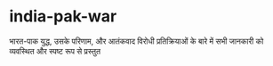 # india-pak-war
भारत-पाक युद्ध, उसके परिणाम, और आतंकवाद विरोधी प्रतिक्रियाओं के बारे में सभी जानकारी को व्यवस्थित और स्पष्ट रूप से प्रस्तुत
